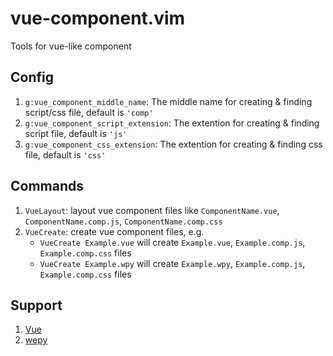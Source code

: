 # vue-component.vim

Tools for vue-like component

## Config

1. `g:vue_component_middle_name`: The middle name for creating & finding script/css file, default is `'comp'`
1. `g:vue_component_script_extension`: The extention for creating & finding script file, default is `'js'`
1. `g:vue_component_css_extension`: The extention for creating & finding css file, default is `'css'`

## Commands

1. `VueLayout`: layout vue component files like `ComponentName.vue`, `ComponentName.comp.js`, `ComponentName.comp.css`
1. `VueCreate`: create vue component files, e.g.
    - `VueCreate Example.vue` will create `Example.vue`, `Example.comp.js`, `Example.comp.css` files
    - `VueCreate Example.wpy` will create `Example.wpy`, `Example.comp.js`, `Example.comp.css` files

## Support

1. [Vue](https://vuejs.org/)
1. [wepy](https://github.com/Tencent/wepy)
